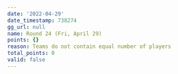 ```yaml
---
date: '2022-04-29'
date_timestamp: 738274
gg_url: null
name: Round 24 (Fri, April 29)
points: {}
reason: Teams do not contain equal number of players
total_points: 0
valid: false
---
```

